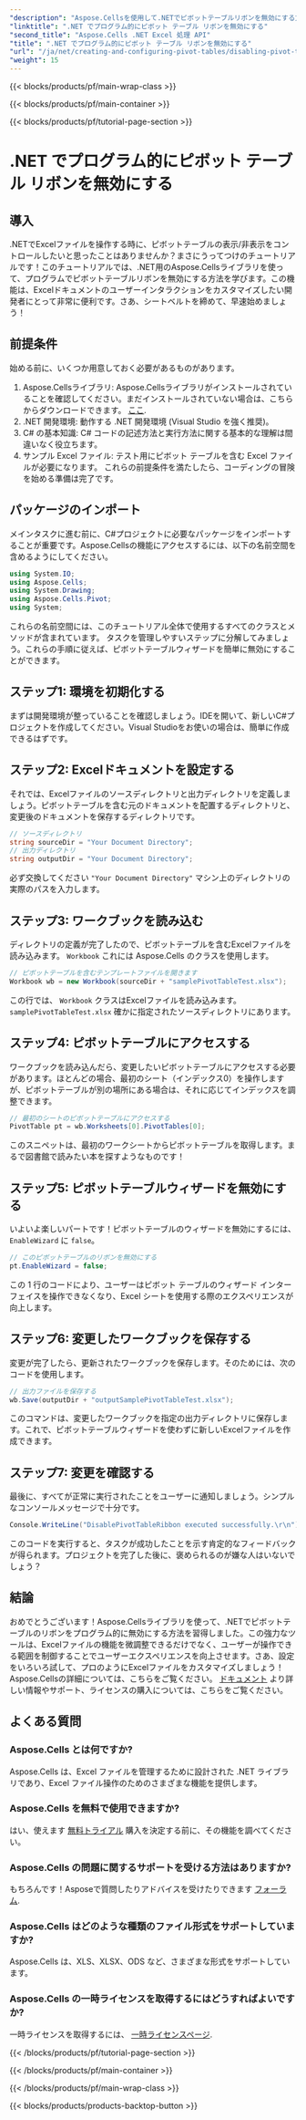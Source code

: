 ```yaml
---
"description": "Aspose.Cellsを使用して.NETでピボットテーブルリボンを無効にする方法を学びましょう。このステップバイステップガイドを使えば、Excelの操作を簡単にカスタマイズできます。"
"linktitle": ".NET でプログラム的にピボット テーブル リボンを無効にする"
"second_title": "Aspose.Cells .NET Excel 処理 API"
"title": ".NET でプログラム的にピボット テーブル リボンを無効にする"
"url": "/ja/net/creating-and-configuring-pivot-tables/disabling-pivot-table-ribbon/"
"weight": 15
---
```


{{< blocks/products/pf/main-wrap-class >}}

{{< blocks/products/pf/main-container >}}

{{< blocks/products/pf/tutorial-page-section >}}

# .NET でプログラム的にピボット テーブル リボンを無効にする

## 導入
.NETでExcelファイルを操作する時に、ピボットテーブルの表示/非表示をコントロールしたいと思ったことはありませんか？まさにうってつけのチュートリアルです！このチュートリアルでは、.NET用のAspose.Cellsライブラリを使って、プログラムでピボットテーブルリボンを無効にする方法を学びます。この機能は、Excelドキュメントのユーザーインタラクションをカスタマイズしたい開発者にとって非常に便利です。さあ、シートベルトを締めて、早速始めましょう！
## 前提条件
始める前に、いくつか用意しておく必要があるものがあります。
1. Aspose.Cellsライブラリ: Aspose.Cellsライブラリがインストールされていることを確認してください。まだインストールされていない場合は、こちらからダウンロードできます。 [ここ](https://releases。aspose.com/cells/net/).
2. .NET 開発環境: 動作する .NET 開発環境 (Visual Studio を強く推奨)。
3. C# の基本知識: C# コードの記述方法と実行方法に関する基本的な理解は間違いなく役立ちます。
4. サンプル Excel ファイル: テスト用にピボット テーブルを含む Excel ファイルが必要になります。
これらの前提条件を満たしたら、コーディングの冒険を始める準備は完了です。
## パッケージのインポート
メインタスクに進む前に、C#プロジェクトに必要なパッケージをインポートすることが重要です。Aspose.Cellsの機能にアクセスするには、以下の名前空間を含めるようにしてください。
```csharp
using System.IO;
using Aspose.Cells;
using System.Drawing;
using Aspose.Cells.Pivot;
using System;
```
これらの名前空間には、このチュートリアル全体で使用するすべてのクラスとメソッドが含まれています。
タスクを管理しやすいステップに分解してみましょう。これらの手順に従えば、ピボットテーブルウィザードを簡単に無効にすることができます。
## ステップ1: 環境を初期化する
まずは開発環境が整っていることを確認しましょう。IDEを開いて、新しいC#プロジェクトを作成してください。Visual Studioをお使いの場合は、簡単に作成できるはずです。
## ステップ2: Excelドキュメントを設定する
それでは、Excelファイルのソースディレクトリと出力ディレクトリを定義しましょう。ピボットテーブルを含む元のドキュメントを配置するディレクトリと、変更後のドキュメントを保存するディレクトリです。
```csharp
// ソースディレクトリ
string sourceDir = "Your Document Directory";
// 出力ディレクトリ
string outputDir = "Your Document Directory";
```
必ず交換してください `"Your Document Directory"` マシン上のディレクトリの実際のパスを入力します。
## ステップ3: ワークブックを読み込む
ディレクトリの定義が完了したので、ピボットテーブルを含むExcelファイルを読み込みます。 `Workbook` これには Aspose.Cells のクラスを使用します。
```csharp
// ピボットテーブルを含むテンプレートファイルを開きます
Workbook wb = new Workbook(sourceDir + "samplePivotTableTest.xlsx");
```
この行では、 `Workbook` クラスはExcelファイルを読み込みます。 `samplePivotTableTest.xlsx` 確かに指定されたソースディレクトリにあります。
## ステップ4: ピボットテーブルにアクセスする
ワークブックを読み込んだら、変更したいピボットテーブルにアクセスする必要があります。ほとんどの場合、最初のシート（インデックス0）を操作しますが、ピボットテーブルが別の場所にある場合は、それに応じてインデックスを調整できます。
```csharp
// 最初のシートのピボットテーブルにアクセスする
PivotTable pt = wb.Worksheets[0].PivotTables[0];
```
このスニペットは、最初のワークシートからピボットテーブルを取得します。まるで図書館で読みたい本を探すようなものです！
## ステップ5: ピボットテーブルウィザードを無効にする
いよいよ楽しいパートです！ピボットテーブルのウィザードを無効にするには、 `EnableWizard` に `false`。
```csharp
// このピボットテーブルのリボンを無効にする
pt.EnableWizard = false;
```
この 1 行のコードにより、ユーザーはピボット テーブルのウィザード インターフェイスを操作できなくなり、Excel シートを使用する際のエクスペリエンスが向上します。
## ステップ6: 変更したワークブックを保存する
変更が完了したら、更新されたワークブックを保存します。そのためには、次のコードを使用します。
```csharp
// 出力ファイルを保存する
wb.Save(outputDir + "outputSamplePivotTableTest.xlsx");
```
このコマンドは、変更したワークブックを指定の出力ディレクトリに保存します。これで、ピボットテーブルウィザードを使わずに新しいExcelファイルを作成できます。
## ステップ7: 変更を確認する
最後に、すべてが正常に実行されたことをユーザーに通知しましょう。シンプルなコンソールメッセージで十分です。
```csharp
Console.WriteLine("DisablePivotTableRibbon executed successfully.\r\n");
```
このコードを実行すると、タスクが成功したことを示す肯定的なフィードバックが得られます。プロジェクトを完了した後に、褒められるのが嫌な人はいないでしょう？
## 結論
おめでとうございます！Aspose.Cellsライブラリを使って、.NETでピボットテーブルのリボンをプログラム的に無効にする方法を習得しました。この強力なツールは、Excelファイルの機能を微調整できるだけでなく、ユーザーが操作できる範囲を制御することでユーザーエクスペリエンスを向上させます。さあ、設定をいろいろ試して、プロのようにExcelファイルをカスタマイズしましょう！Aspose.Cellsの詳細については、こちらをご覧ください。 [ドキュメント](https://reference.aspose.com/cells/net/) より詳しい情報やサポート、ライセンスの購入については、こちらをご覧ください。
## よくある質問
### Aspose.Cells とは何ですか?
Aspose.Cells は、Excel ファイルを管理するために設計された .NET ライブラリであり、Excel ファイル操作のためのさまざまな機能を提供します。
### Aspose.Cells を無料で使用できますか?
はい、使えます [無料トライアル](https://releases.aspose.com/) 購入を決定する前に、その機能を調べてください。
### Aspose.Cells の問題に関するサポートを受ける方法はありますか?
もちろんです！Asposeで質問したりアドバイスを受けたりできます [フォーラム](https://forum。aspose.com/c/cells/9).
### Aspose.Cells はどのような種類のファイル形式をサポートしていますか?
Aspose.Cells は、XLS、XLSX、ODS など、さまざまな形式をサポートしています。
### Aspose.Cells の一時ライセンスを取得するにはどうすればよいですか?
一時ライセンスを取得するには、 [一時ライセンスページ](https://purchase。aspose.com/temporary-license/).

{{< /blocks/products/pf/tutorial-page-section >}}

{{< /blocks/products/pf/main-container >}}

{{< /blocks/products/pf/main-wrap-class >}}

{{< blocks/products/products-backtop-button >}}